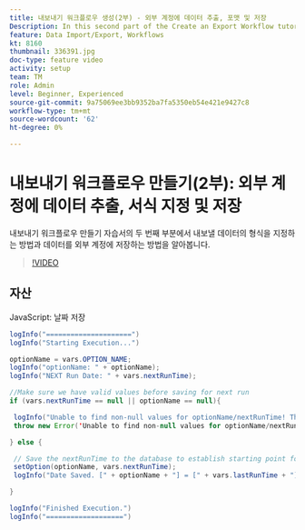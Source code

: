 ```yaml
---
title: 내보내기 워크플로우 생성(2부) - 외부 계정에 데이터 추출, 포맷 및 저장
Description: In this second part of the Create an Export Workflow tutorial, you learn how to format the data for export and how to save the data to an external account. 
feature: Data Import/Export, Workflows
kt: 8160
thumbnail: 336391.jpg
doc-type: feature video
activity: setup
team: TM
role: Admin
level: Beginner, Experienced
source-git-commit: 9a75069ee3bb9352ba7fa5350eb54e421e9427c8
workflow-type: tm+mt
source-wordcount: '62'
ht-degree: 0%

---
```



# 내보내기 워크플로우 만들기(2부): 외부 계정에 데이터 추출, 서식 지정 및 저장

내보내기 워크플로우 만들기 자습서의 두 번째 부분에서 내보낼 데이터의 형식을 지정하는 방법과 데이터를 외부 계정에 저장하는 방법을 알아봅니다.

>[!VIDEO](https://video.tv.adobe.com/v/336391?quality=12)

## 자산

JavaScript: 날짜 저장

```java
logInfo("=====================")
logInfo("Starting Execution...")

optionName = vars.OPTION_NAME;
logInfo("optionName: " + optionName);
logInfo("NEXT Run Date: " + vars.nextRunTime);

//Make sure we have valid values before saving for next run
if (vars.nextRunTime == null || optionName == null){

 logInfo("Unable to find non-null values for optionName/nextRunTime! Throwing Error.")
 throw new Error('Unable to find non-null values for optionName/nextRunTime!  Ending Execution.');

} else {

 // Save the nextRunTime to the database to establish starting point for next run.
 setOption(optionName, vars.nextRunTime);
 logInfo("Date Saved. [" + optionName + "] = [" + vars.lastRunTime + "]")

}

logInfo("Finished Execution.") 
logInfo("===================")
```


